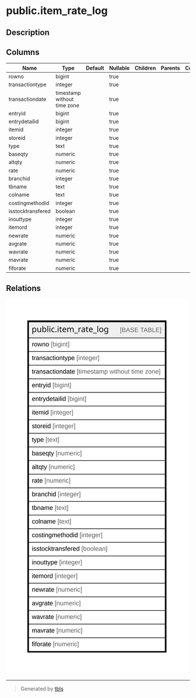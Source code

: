 # public.item_rate_log

## Description

## Columns

| Name | Type | Default | Nullable | Children | Parents | Comment |
| ---- | ---- | ------- | -------- | -------- | ------- | ------- |
| rowno | bigint |  | true |  |  |  |
| transactiontype | integer |  | true |  |  |  |
| transactiondate | timestamp without time zone |  | true |  |  |  |
| entryid | bigint |  | true |  |  |  |
| entrydetailid | bigint |  | true |  |  |  |
| itemid | integer |  | true |  |  |  |
| storeid | integer |  | true |  |  |  |
| type | text |  | true |  |  |  |
| baseqty | numeric |  | true |  |  |  |
| altqty | numeric |  | true |  |  |  |
| rate | numeric |  | true |  |  |  |
| branchid | integer |  | true |  |  |  |
| tbname | text |  | true |  |  |  |
| colname | text |  | true |  |  |  |
| costingmethodid | integer |  | true |  |  |  |
| isstocktransfered | boolean |  | true |  |  |  |
| inouttype | integer |  | true |  |  |  |
| itemord | integer |  | true |  |  |  |
| newrate | numeric |  | true |  |  |  |
| avgrate | numeric |  | true |  |  |  |
| wavrate | numeric |  | true |  |  |  |
| mavrate | numeric |  | true |  |  |  |
| fiforate | numeric |  | true |  |  |  |

## Relations

![er](public.item_rate_log.svg)

---

> Generated by [tbls](https://github.com/k1LoW/tbls)
